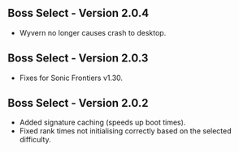 ## Boss Select - Version 2.0.4
- Wyvern no longer causes crash to desktop.

## Boss Select - Version 2.0.3
- Fixes for Sonic Frontiers v1.30.

## Boss Select - Version 2.0.2
- Added signature caching (speeds up boot times).
- Fixed rank times not initialising correctly based on the selected difficulty.